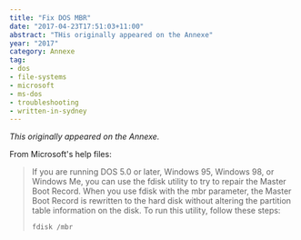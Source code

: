 ```yaml
---
title: "Fix DOS MBR"
date: "2017-04-23T17:51:03+11:00"
abstract: "THis originally appeared on the Annexe"
year: "2017"
category: Annexe
tag:
- dos
- file-systems
- microsoft
- ms-dos 
- troubleshooting
- written-in-sydney
---
```

*This originally appeared on the Annexe.*

From Microsoft's help files:

> If you are running DOS 5.0 or later, Windows 95, Windows 98, or Windows Me, you can use the fdisk utility to try to repair the Master Boot Record. When you use fdisk with the mbr parameter, the Master Boot Record is rewritten to the hard disk without altering the partition table information on the disk. To run this utility, follow these steps:
>
> `fdisk /mbr`

